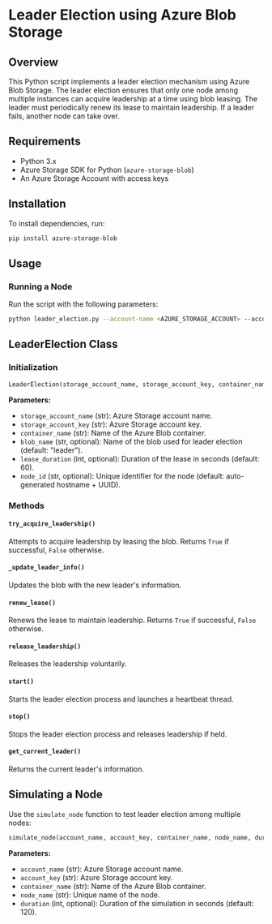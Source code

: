 # Leader Election using Azure Blob Storage

## Overview

This Python script implements a leader election mechanism using Azure Blob Storage. The leader election ensures that only one node among multiple instances can acquire leadership at a time using blob leasing. The leader must periodically renew its lease to maintain leadership. If a leader fails, another node can take over.

## Requirements

- Python 3.x
- Azure Storage SDK for Python (`azure-storage-blob`)
- An Azure Storage Account with access keys

## Installation

To install dependencies, run:

```sh
pip install azure-storage-blob
```

## Usage

### Running a Node

Run the script with the following parameters:

```sh
python leader_election.py --account-name <AZURE_STORAGE_ACCOUNT> --account-key <AZURE_STORAGE_KEY> --container <BLOB_CONTAINER>
```

## LeaderElection Class

### Initialization

```python
LeaderElection(storage_account_name, storage_account_key, container_name, blob_name="leader", lease_duration=60, node_id=None)
```

**Parameters:**

- `storage_account_name` (str): Azure Storage account name.
- `storage_account_key` (str): Azure Storage account key.
- `container_name` (str): Name of the Azure Blob container.
- `blob_name` (str, optional): Name of the blob used for leader election (default: "leader").
- `lease_duration` (int, optional): Duration of the lease in seconds (default: 60).
- `node_id` (str, optional): Unique identifier for the node (default: auto-generated hostname + UUID).

### Methods

#### `try_acquire_leadership()`

Attempts to acquire leadership by leasing the blob. Returns `True` if successful, `False` otherwise.

#### `_update_leader_info()`

Updates the blob with the new leader's information.

#### `renew_lease()`

Renews the lease to maintain leadership. Returns `True` if successful, `False` otherwise.

#### `release_leadership()`

Releases the leadership voluntarily.

#### `start()`

Starts the leader election process and launches a heartbeat thread.

#### `stop()`

Stops the leader election process and releases leadership if held.

#### `get_current_leader()`

Returns the current leader's information.

## Simulating a Node

Use the `simulate_node` function to test leader election among multiple nodes:

```python
simulate_node(account_name, account_key, container_name, node_name, duration=120)
```

**Parameters:**

- `account_name` (str): Azure Storage account name.
- `account_key` (str): Azure Storage account key.
- `container_name` (str): Name of the Azure Blob container.
- `node_name` (str): Unique name of the node.
- `duration` (int, optional): Duration of the simulation in seconds (default: 120).
